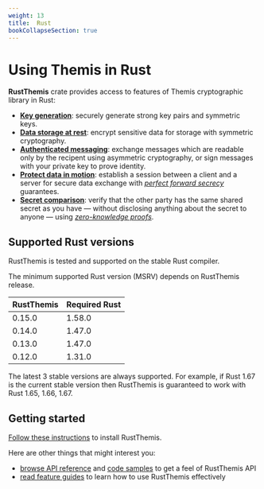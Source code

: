 ```yaml
---
weight: 13
title:  Rust
bookCollapseSection: true
---
```


# Using Themis in Rust

**RustThemis** crate provides access to features of Themis cryptographic library in Rust:

- **[Key generation](features/#key-generation)**:
  securely generate strong key pairs and symmetric keys.
- **[Data storage at rest](features/#secure-cell)**:
  encrypt sensitive data for storage with symmetric cryptography.
- **[Authenticated messaging](features/#secure-message)**:
  exchange messages which are readable only by the recipent using asymmetric cryptography,
  or sign messages with your private key to prove identity.
- **[Protect data in motion](features/#secure-session)**:
  establish a session between a client and a server for secure data exchange
  with _[perfect forward secrecy](https://en.wikipedia.org/wiki/Forward_secrecy)_ guarantees.
- **[Secret comparison](features/#secure-comparator)**:
  verify that the other party has the same shared secret as you have —
  without disclosing anything about the secret to anyone —
  using _[zero-knowledge proofs](https://en.wikipedia.org/wiki/Zero-knowledge_proof)_.

## Supported Rust versions

RustThemis is tested and supported on the stable Rust compiler.

The minimum supported Rust version (MSRV) depends on RustThemis release.

| RustThemis | Required Rust |
| ---------- | ------------- |
| 0.15.0     | 1.58.0        |
| 0.14.0     | 1.47.0        |
| 0.13.0     | 1.47.0        |
| 0.12.0     | 1.31.0        |

The latest 3 stable versions are always supported.
For example, if Rust 1.67 is the current stable version then RustThemis is guaranteed to work with Rust 1.65, 1.66, 1.67.

## Getting started

[Follow these instructions](installation/) to install RustThemis.

Here are other things that might interest you:

- [browse API reference](https://docs.rs/themis/latest/themis/)
  and [code samples](examples/) to get a feel of RustThemis API
- [read feature guides](features/) to learn how to use RustThemis effectively
